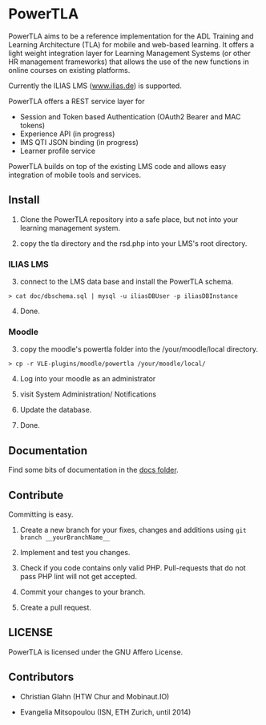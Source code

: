 # PowerTLA


PowerTLA aims to be a reference implementation for the ADL Training and Learning Architecture (TLA) for mobile and web-based
learning. It offers a light weight integration layer for Learning Management Systems (or other HR management frameworks)
that allows the use of the new functions in online courses on existing platforms.

Currently the ILIAS LMS (www.ilias.de) is supported.

PowerTLA offers a REST service layer for

* Session and Token based Authentication (OAuth2 Bearer and MAC tokens)
* Experience API (in progress)
* IMS QTI JSON binding (in progress)
* Learner profile service

PowerTLA builds on top of the existing LMS code and allows easy integration of mobile tools and services.

## Install

1. Clone the PowerTLA repository into a safe place, but not into your learning management system.

2. copy the tla directory and the rsd.php into your LMS's root directory.

### ILIAS LMS

3. connect to the LMS data base and install the PowerTLA schema.

```
> cat doc/dbschema.sql | mysql -u iliasDBUser -p iliasDBInstance
```

4. Done.

### Moodle

3. copy the moodle's powertla folder into the /your/moodle/local directory.

```
> cp -r VLE-plugins/moodle/powertla /your/moodle/local/
```

4. Log into your moodle as an administrator

5. visit System Administration/ Notifications

6. Update the database.

6. Done.

## Documentation

Find some bits of documentation in the [docs folder](docs/).

## Contribute

Committing is easy.

1. Create a new branch for your fixes, changes and additions using ```git branch __yourBranchName__```

2. Implement and test you changes.

3. Check if you code contains only valid PHP. Pull-requests that do not pass PHP lint will not get accepted.

4. Commit your changes to your branch.

5. Create a pull request.

## LICENSE

PowerTLA is licensed under the GNU Affero License.

## Contributors

* Christian Glahn (HTW Chur and Mobinaut.IO)

* Evangelia Mitsopoulou (ISN, ETH Zurich, until 2014)

